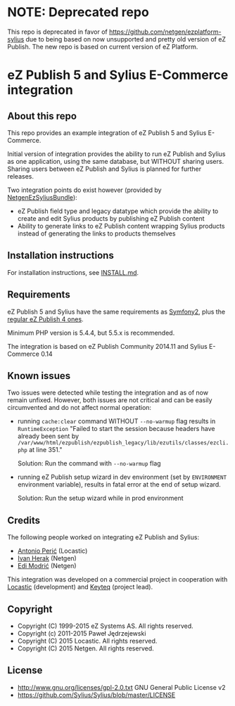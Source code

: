 # NOTE: Deprecated repo

This repo is deprecated in favor of https://github.com/netgen/ezplatform-sylius due to being based on now unsupported and pretty old version of eZ Publish. The new repo is based on current version of eZ Platform.

# eZ Publish 5 and Sylius E-Commerce integration

## About this repo

This repo provides an example integration of eZ Publish 5 and Sylius E-Commerce.

Initial version of integration provides the ability to run eZ Publish and Sylius
as one application, using the same database, but WITHOUT sharing users. Sharing users between
eZ Publish and Sylius is planned for further releases.

Two integration points do exist however (provided by [NetgenEzSyliusBundle](https://github.com/netgen/NetgenEzSyliusBundle)):

* eZ Publish field type and legacy datatype which provide the ability to create and edit Sylius
  products by publishing eZ Publish content
* Ability to generate links to eZ Publish content wrapping Sylius products instead of generating
  the links to products themselves

## Installation instructions

For installation instructions, see [INSTALL.md](https://github.com/netgen/ezpublish-community-sylius/blob/sylius_integration/INSTALL.md).

## Requirements

eZ Publish 5 and Sylius have the same requirements as [Symfony2](http://symfony.com/doc/master/reference/requirements.html),
plus the [regular eZ Publish 4 ones](http://doc.ez.no/eZ-Publish/Technical-manual/4.x/Installation/Normal-installation/Requirements-for-doing-a-normal-installation).

Minimum PHP version is 5.4.4, but 5.5.x is recommended.

The integration is based on eZ Publish Community 2014.11 and Sylius E-Commerce 0.14

## Known issues

Two issues were detected while testing the integration and as of now remain unfixed. However, both issues
are not critical and can be easily circumvented and do not affect normal operation:

* running `cache:clear` command WITHOUT `--no-warmup` flag results in `RuntimeException` "Failed to start the
  session because headers have already been sent by `/var/www/html/ezpublish/ezpublish_legacy/lib/ezutils/classes/ezcli.php`
  at line 351."
  
  Solution: Run the command with `--no-warmup` flag

* running eZ Publish setup wizard in dev environment (set by `ENVIRONMENT` environment variable), results
  in fatal error at the end of setup wizard.

  Solution: Run the setup wizard while in prod environment

## Credits

The following people worked on integrating eZ Publish and Sylius:

* [Antonio Perić](https://github.com/antonioperic) (Locastic)
* [Ivan Herak](https://github.com/iherak) (Netgen)
* [Edi Modrić](https://github.com/emodric) (Netgen)

This integration was developed on a commercial project in cooperation with [Locastic](https://github.com/locastic) (development)
and [Keyteq](https://github.com/keyteqlabs) (project lead).

## Copyright

* Copyright (C) 1999-2015 eZ Systems AS. All rights reserved.
* Copyright (c) 2011-2015 Paweł Jędrzejewski
* Copyright (C) 2015 Locastic. All rights reserved.
* Copyright (C) 2015 Netgen. All rights reserved.

## License

* http://www.gnu.org/licenses/gpl-2.0.txt GNU General Public License v2
* https://github.com/Sylius/Sylius/blob/master/LICENSE
